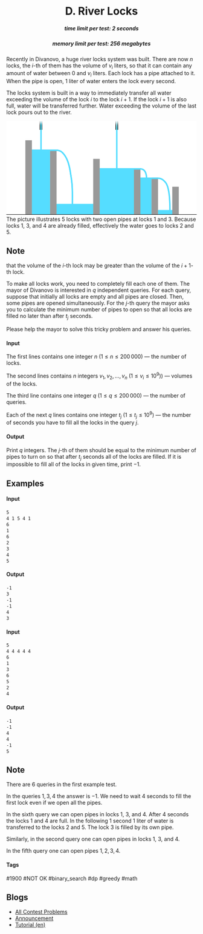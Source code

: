 <h1 style='text-align: center;'> D. River Locks</h1>

<h5 style='text-align: center;'>time limit per test: 2 seconds</h5>
<h5 style='text-align: center;'>memory limit per test: 256 megabytes</h5>

Recently in Divanovo, a huge river locks system was built. There are now $n$ locks, the $i$-th of them has the volume of $v_i$ liters, so that it can contain any amount of water between $0$ and $v_i$ liters. Each lock has a pipe attached to it. When the pipe is open, $1$ liter of water enters the lock every second.

The locks system is built in a way to immediately transfer all water exceeding the volume of the lock $i$ to the lock $i + 1$. If the lock $i + 1$ is also full, water will be transferred further. Water exceeding the volume of the last lock pours out to the river. 

 ![](images/6b5dc72ee080ccbb49975d5cb26e3c17dd07509c.png) The picture illustrates $5$ locks with two open pipes at locks $1$ and $3$. Because locks $1$, $3$, and $4$ are already filled, effectively the water goes to locks $2$ and $5$. 
## Note

 that the volume of the $i$-th lock may be greater than the volume of the $i + 1$-th lock.

To make all locks work, you need to completely fill each one of them. The mayor of Divanovo is interested in $q$ independent queries. For each query, suppose that initially all locks are empty and all pipes are closed. Then, some pipes are opened simultaneously. For the $j$-th query the mayor asks you to calculate the minimum number of pipes to open so that all locks are filled no later than after $t_j$ seconds.

Please help the mayor to solve this tricky problem and answer his queries. 

#### Input

The first lines contains one integer $n$ ($1 \le n \le 200\,000$) — the number of locks. 

The second lines contains $n$ integers $v_1, v_2, \dots, v_n$ ($1 \le v_i \le 10^9$)) — volumes of the locks. 

The third line contains one integer $q$ ($1 \le q \le 200\,000$) — the number of queries. 

Each of the next $q$ lines contains one integer $t_j$ ($1 \le t_j \le 10^9$) — the number of seconds you have to fill all the locks in the query $j$. 

#### Output

Print $q$ integers. The $j$-th of them should be equal to the minimum number of pipes to turn on so that after $t_j$ seconds all of the locks are filled. If it is impossible to fill all of the locks in given time, print $-1$. 

## Examples

#### Input


```text
5
4 1 5 4 1
6
1
6
2
3
4
5
```
#### Output


```text
-1
3
-1
-1
4
3
```
#### Input


```text
5
4 4 4 4 4
6
1
3
6
5
2
4
```
#### Output


```text
-1
-1
4
4
-1
5
```
## Note

There are $6$ queries in the first example test. 

In the queries $1, 3, 4$ the answer is $-1$. We need to wait $4$ seconds to fill the first lock even if we open all the pipes. 

In the sixth query we can open pipes in locks $1$, $3$, and $4$. After $4$ seconds the locks $1$ and $4$ are full. In the following $1$ second $1$ liter of water is transferred to the locks $2$ and $5$. The lock $3$ is filled by its own pipe. 

Similarly, in the second query one can open pipes in locks $1$, $3$, and $4$.

In the fifth query one can open pipes $1, 2, 3, 4$. 



#### Tags 

#1900 #NOT OK #binary_search #dp #greedy #math 

## Blogs
- [All Contest Problems](../Codeforces_Round_802_(Div._2).md)
- [Announcement](../blogs/Announcement.md)
- [Tutorial (en)](../blogs/Tutorial_(en).md)
